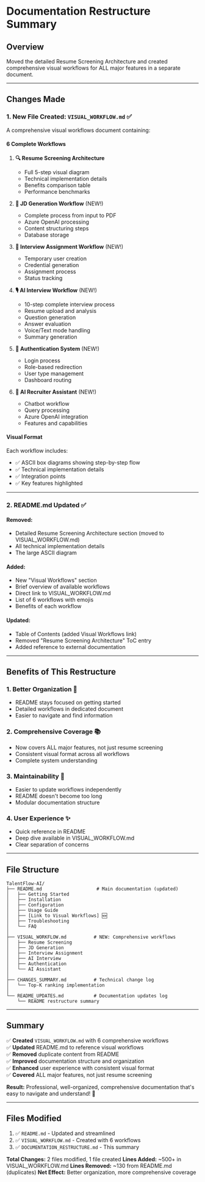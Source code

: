 # Documentation Restructure Summary

## Overview
Moved the detailed Resume Screening Architecture and created comprehensive visual workflows for ALL major features in a separate document.

---

## Changes Made

### 1. **New File Created: `VISUAL_WORKFLOW.md`** ✅

A comprehensive visual workflows document containing:

#### **6 Complete Workflows**

1. **🔍 Resume Screening Architecture**
   - Full 5-step visual diagram
   - Technical implementation details
   - Benefits comparison table
   - Performance benchmarks

2. **📝 JD Generation Workflow** (NEW!)
   - Complete process from input to PDF
   - Azure OpenAI processing
   - Content structuring steps
   - Database storage

3. **🎯 Interview Assignment Workflow** (NEW!)
   - Temporary user creation
   - Credential generation
   - Assignment process
   - Status tracking

4. **🎙️ AI Interview Workflow** (NEW!)
   - 10-step complete interview process
   - Resume upload and analysis
   - Question generation
   - Answer evaluation
   - Voice/Text mode handling
   - Summary generation

5. **🔐 Authentication System** (NEW!)
   - Login process
   - Role-based redirection
   - User type management
   - Dashboard routing

6. **🤖 AI Recruiter Assistant** (NEW!)
   - Chatbot workflow
   - Query processing
   - Azure OpenAI integration
   - Features and capabilities

#### **Visual Format**
Each workflow includes:
- ✅ ASCII box diagrams showing step-by-step flow
- ✅ Technical implementation details
- ✅ Integration points
- ✅ Key features highlighted

---

### 2. **README.md Updated** ✅

#### **Removed:**
- Detailed Resume Screening Architecture section (moved to VISUAL_WORKFLOW.md)
- All technical implementation details
- The large ASCII diagram

#### **Added:**
- New "Visual Workflows" section
- Brief overview of available workflows
- Direct link to VISUAL_WORKFLOW.md
- List of 6 workflows with emojis
- Benefits of each workflow

#### **Updated:**
- Table of Contents (added Visual Workflows link)
- Removed "Resume Screening Architecture" ToC entry
- Added reference to external documentation

---

## Benefits of This Restructure

### 1. **Better Organization** 📁
- README stays focused on getting started
- Detailed workflows in dedicated document
- Easier to navigate and find information

### 2. **Comprehensive Coverage** 📚
- Now covers ALL major features, not just resume screening
- Consistent visual format across all workflows
- Complete system understanding

### 3. **Maintainability** 🔧
- Easier to update workflows independently
- README doesn't become too long
- Modular documentation structure

### 4. **User Experience** ✨
- Quick reference in README
- Deep dive available in VISUAL_WORKFLOW.md
- Clear separation of concerns

---

## File Structure

```
TalentFlow-AI/
├── README.md                    # Main documentation (updated)
│   ├── Getting Started
│   ├── Installation
│   ├── Configuration
│   ├── Usage Guide
│   ├── [Link to Visual Workflows] 🆕
│   ├── Troubleshooting
│   └── FAQ
│
├── VISUAL_WORKFLOW.md          # NEW: Comprehensive workflows
│   ├── Resume Screening
│   ├── JD Generation
│   ├── Interview Assignment
│   ├── AI Interview
│   ├── Authentication
│   └── AI Assistant
│
├── CHANGES_SUMMARY.md          # Technical change log
│   └── Top-K ranking implementation
│
└── README_UPDATES.md           # Documentation updates log
    └── README restructure summary
```

---

## Summary

✅ **Created** `VISUAL_WORKFLOW.md` with 6 comprehensive workflows  
✅ **Updated** README.md to reference visual workflows  
✅ **Removed** duplicate content from README  
✅ **Improved** documentation structure and organization  
✅ **Enhanced** user experience with consistent visual format  
✅ **Covered** ALL major features, not just resume screening  

**Result:** Professional, well-organized, comprehensive documentation that's easy to navigate and understand! 🎉

---

## Files Modified

1. ✅ `README.md` - Updated and streamlined
2. ✅ `VISUAL_WORKFLOW.md` - Created with 6 workflows
3. ✅ `DOCUMENTATION_RESTRUCTURE.md` - This summary

**Total Changes:** 2 files modified, 1 file created
**Lines Added:** ~500+ in VISUAL_WORKFLOW.md
**Lines Removed:** ~130 from README.md (duplicates)
**Net Effect:** Better organization, more comprehensive coverage
